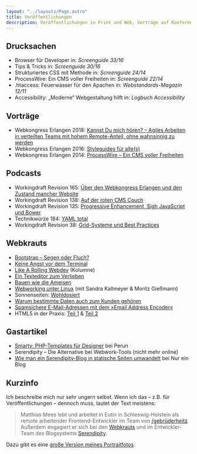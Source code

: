 ```yaml
---
layout: "../layouts/Page.astro"
title: Veröffentlichungen
description: Veröffentlichungen in Print und Web, Vorträge auf Konferenzen und Beiträge zu Podcasts
---
```


## Drucksachen

-   Browser für Developer in: <cite>Screenguide 33/16</cite>
-   Tips & Tricks in: <cite>Screenguide 30/16</cite>
-   Strukturiertes CSS mit Methode in: <cite>Screenguide 24/14</cite>
-   ProcessWire: Ein CMS voller Freiheiten in: <cite>Screenguide 22/14</cite>
-   .htaccess: Feuerwasser für den Apachen in: <cite>Webstandards-Magazin 12/11</cite>
-   Accessibility: „Moderne“ Webgestaltung hilft in: <cite>Logbuch Accessibility</cite>

## Vorträge

-   Webkongress Erlangen 2018: [Kannst Du mich hören? – Agiles Arbeiten in verteilten Teams mit hohem Remote-Anteil, ohne wahnsinnig zu werden](https://www.video.uni-erlangen.de/clip/id/9482)
-   Webkongress Erlangen 2016: [Styleguides für alle(s)](https://www.video.uni-erlangen.de/clip/id/6108.html)
-   Webkongress Erlangen 2014: [ProcessWire – Ein CMS voller Freiheiten](http://www.video.uni-erlangen.de/clip/id/3690.html)

## Podcasts

-   Workingdraft Revision 165: [Über den Webkongress Erlangen und den Zustand mancher Website](http://workingdraft.de/165/)
-   Workingdraft Revision 138: [Auf der roten CMS Couch](http://workingdraft.de/138/)
-   Workingdraft Revision 135: [Progressive Enhancement, Sigh JavaScript und Bower](http://workingdraft.de/135/)
-   Technikwürze 184: [YAML total](http://technikwuerze.de/podcast/technikwuerze-184-yaml-total/)
-   Workingdraft Revision 38: [Grid-Systeme und Best Practices](http://workingdraft.de/38/)

## Webkrauts

-   [Bootstrap – Segen oder Fluch?](http://webkrauts.de/artikel/2015/bootstrap-segen-oder-fluch)
-   [Keine Angst vor dem Terminal](http://webkrauts.de/artikel/2014/keine-angst-vor-dem-terminal)
-   [Like A Rolling Webdev](http://webkrauts.de/artikel/2013/kolumne-like-a-rolling-webdev) (Kolumne)
-   [Ein Texteditor zum Verlieben](http://webkrauts.de/artikel/2012/sublime-text-2)
-   [Bauen wie die Ameisen](http://www.webkrauts.de/2011/12/23/bauen-wie-die-ameisen/)
-   [Webworking unter Linux](http://www.webkrauts.de/2011/12/14/webworking-unter-linux/) (mit Sandra Kallmeyer & Moritz Gießmann)
-   Sonnenseiten: [Wohldosiert](http://www.webkrauts.de/2011/08/10/sonnenseiten-wohldosiert/)
-   [Warum bestimmte Daten auch zum Kunden gehören](http://www.webkrauts.de/2010/12/10/warum-bestimmte-daten-auch-zum-kunden-gehoeren/)
-   [Spamsichere E-Mail-Adressen mit dem »Email Address Encoder«](http://www.webkrauts.de/2009/12/07/spamsichere-email-adressen/)
-   HTML5 in der Praxis: [Teil 1](http://www.webkrauts.de/2009/10/05/html5-in-der-praxis-1/) & [Teil 2](http://www.webkrauts.de/2009/10/06/html5-in-der-praxis-2/)

## Gastartikel

-   [Smarty: PHP-Templates für Designer](https://www.perun.net/2011/04/06/gastartikel-smarty-php-templates-fuer-designer/) bei Perun
-   Serendipity – Die Alternative bei Webwork-Tools (nicht mehr online)
-   [Wie man ein Serendipity-Blog in statische Seiten umwandelt](http://www.robertlender.info/blog/archives/3246-Wie-man-ein-Serendipity-Blog-in-statische-Seiten-umwandelt) bei Nur ein Blog

## Kurzinfo

Ich beschreibe mich nur sehr ungern selbst. Wenn ich das – z.B. für Veröffentlichungen – dennoch muss, lautet der Text meistens:

> Matthias Mees lebt und arbeitet in Eutin in Schleswig-Holstein als remote arbeitender Frontend-Entwickler im Team von [/gebrüderheitz](https://gebruederheitz.de). Außerdem engagiert er sich bei den [Webkrauts](http://webkrauts.de) und im Entwickler-Team des Blogsystems [Serendipity](https://s9y.org).

Dazu gibt es eine [große Version meines Portraitfotos](/uploads/matthias-mees-1024x768.jpg).

